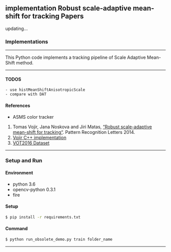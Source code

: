 ## implementation Robust scale-adaptive mean-shift for tracking Papers

updating...

### Implementations

________________

This Python code implements a tracking pipeline of Scale Adaptive Mean-Shift method.
_________________

#### TODOS

    - use histMeanShiftAnisotropicScale
    - compare with DAT
    
#### References

- ASMS color tracker

1. Tomas Vojir, Jana Noskova and Jiri Matas, [“Robust scale-adaptive mean-shift for tracking“](http://101.96.10.63/cmp.felk.cvut.cz/~vojirtom/publications/scia2013.pdf). 
    Pattern Recognition Letters 2014.
2. [Vojir C++ implementation](https://github.com/vojirt/asms)
3. [VOT2016 Dataset](http://data.votchallenge.net/vot2016/vot2016.zip)

---

### Setup and Run

#### Environment
- python 3.6
- opencv-python 0.3.1
- fire

#### Setup

```bash
$ pip install -r requirements.txt
```
    
#### Command

```bash
$ python run_obsolete_demo.py train folder_name
```

---



